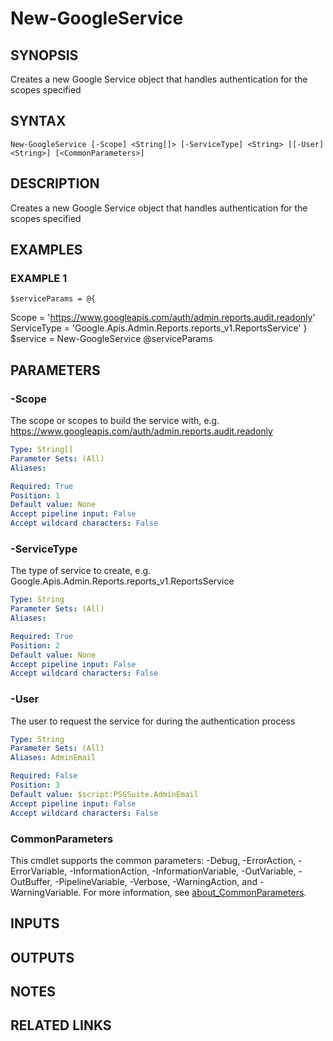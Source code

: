 # New-GoogleService

## SYNOPSIS
Creates a new Google Service object that handles authentication for the scopes specified

## SYNTAX

```
New-GoogleService [-Scope] <String[]> [-ServiceType] <String> [[-User] <String>] [<CommonParameters>]
```

## DESCRIPTION
Creates a new Google Service object that handles authentication for the scopes specified

## EXAMPLES

### EXAMPLE 1
```
$serviceParams = @{
```

Scope       = 'https://www.googleapis.com/auth/admin.reports.audit.readonly'
    ServiceType = 'Google.Apis.Admin.Reports.reports_v1.ReportsService'
}
$service = New-GoogleService @serviceParams

## PARAMETERS

### -Scope
The scope or scopes to build the service with, e.g.
https://www.googleapis.com/auth/admin.reports.audit.readonly

```yaml
Type: String[]
Parameter Sets: (All)
Aliases:

Required: True
Position: 1
Default value: None
Accept pipeline input: False
Accept wildcard characters: False
```

### -ServiceType
The type of service to create, e.g.
Google.Apis.Admin.Reports.reports_v1.ReportsService

```yaml
Type: String
Parameter Sets: (All)
Aliases:

Required: True
Position: 2
Default value: None
Accept pipeline input: False
Accept wildcard characters: False
```

### -User
The user to request the service for during the authentication process

```yaml
Type: String
Parameter Sets: (All)
Aliases: AdminEmail

Required: False
Position: 3
Default value: $script:PSGSuite.AdminEmail
Accept pipeline input: False
Accept wildcard characters: False
```

### CommonParameters
This cmdlet supports the common parameters: -Debug, -ErrorAction, -ErrorVariable, -InformationAction, -InformationVariable, -OutVariable, -OutBuffer, -PipelineVariable, -Verbose, -WarningAction, and -WarningVariable. For more information, see [about_CommonParameters](http://go.microsoft.com/fwlink/?LinkID=113216).

## INPUTS

## OUTPUTS

## NOTES

## RELATED LINKS

